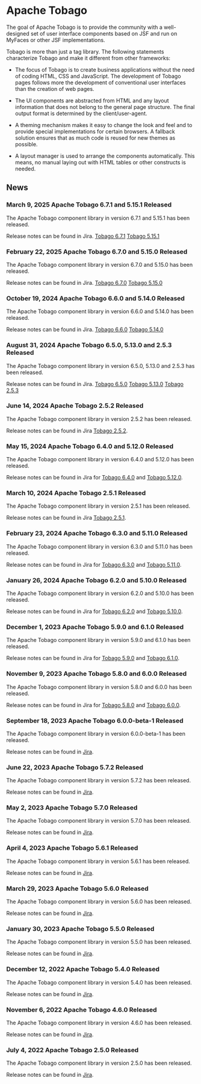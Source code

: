 # Apache Tobago

The goal of Apache Tobago is to provide the community with a well-designed set of user
interface components based on JSF and run on MyFaces or other JSF implementations.

Tobago is more than just a tag library. The following statements characterize Tobago and make
it different from other frameworks:

* The focus of Tobago is to create business applications without the need of coding
  HTML, CSS and JavaScript. The development of Tobago pages follows more the development of
  conventional user interfaces than the creation of web pages.

* The UI components are abstracted from HTML and any layout information that does
  not belong to the general page structure. The final output format is determined
  by the client/user-agent.

* A theming mechanism makes it easy to change the look and feel and to provide
  special implementations for certain browsers. A fallback solution ensures that
  as much code is reused for new themes as possible.

* A layout manager is used to arrange the components automatically. This means, no
  manual laying out with HTML tables or other constructs is needed.

## News

### March 9, 2025 Apache Tobago 6.7.1 and 5.15.1 Released

The Apache Tobago component library in version 6.7.1 and 5.15.1 has been released.

Release notes can be found in Jira.
[Tobago 6.7.1](https://issues.apache.org/jira/secure/ReleaseNote.jspa?projectId=12310273&version=12355672)
[Tobago 5.15.1](https://issues.apache.org/jira/secure/ReleaseNote.jspa?projectId=12310273&version=12355673)

### February 22, 2025 Apache Tobago 6.7.0 and 5.15.0 Released

The Apache Tobago component library in version 6.7.0 and 5.15.0 has been released.

Release notes can be found in Jira.
[Tobago 6.7.0](https://issues.apache.org/jira/secure/ReleaseNote.jspa?projectId=12310273&version=12355193)
[Tobago 5.15.0](https://issues.apache.org/jira/secure/ReleaseNote.jspa?projectId=12310273&version=12355194)

### October 19, 2024 Apache Tobago 6.6.0 and 5.14.0 Released

The Apache Tobago component library in version 6.6.0 and 5.14.0 has been released.

Release notes can be found in Jira.
[Tobago 6.6.0](https://issues.apache.org/jira/secure/ReleaseNote.jspa?projectId=12310273&version=12355068)
[Tobago 5.14.0](https://issues.apache.org/jira/secure/ReleaseNote.jspa?projectId=12310273&version=12355069)

### August 31, 2024 Apache Tobago 6.5.0, 5.13.0 and 2.5.3 Released

The Apache Tobago component library in version 6.5.0, 5.13.0 and 2.5.3 has been released.

Release notes can be found in Jira.
[Tobago 6.5.0](https://issues.apache.org/jira/secure/ReleaseNote.jspa?projectId=12310273&version=12354671)
[Tobago 5.13.0](https://issues.apache.org/jira/secure/ReleaseNote.jspa?projectId=12310273&version=12354672)
[Tobago 2.5.3](https://issues.apache.org/jira/secure/ReleaseNote.jspa?projectId=12310273&version=12354827)

### June 14, 2024 Apache Tobago 2.5.2 Released

The Apache Tobago component library in version 2.5.2 has been released.

Release notes can be found in
Jira [Tobago 2.5.2](https://issues.apache.org/jira/secure/ReleaseNote.jspa?projectId=12310273&version=12354404).

### May 15, 2024 Apache Tobago 6.4.0 and 5.12.0 Released

The Apache Tobago component library in version 6.4.0 and 5.12.0 has been released.

Release notes can be found in Jira for
[Tobago 6.4.0](https://issues.apache.org/jira/secure/ReleaseNote.jspa?projectId=12310273&version=12354343)
and
[Tobago 5.12.0](https://issues.apache.org/jira/secure/ReleaseNote.jspa?projectId=12310273&version=12354344).

### March 10, 2024 Apache Tobago 2.5.1 Released

The Apache Tobago component library in version 2.5.1 has been released.

Release notes can be found in
Jira [Tobago 2.5.1](https://issues.apache.org/jira/secure/ReleaseNote.jspa?projectId=12310273&version=12353364).

### February 23, 2024 Apache Tobago 6.3.0 and 5.11.0 Released

The Apache Tobago component library in version 6.3.0 and 5.11.0 has been released.

Release notes can be found in Jira for
[Tobago 6.3.0](https://issues.apache.org/jira/secure/ReleaseNote.jspa?projectId=12310273&version=12354164)
and
[Tobago 5.11.0](https://issues.apache.org/jira/secure/ReleaseNote.jspa?projectId=12310273&version=12354165).

### January 26, 2024 Apache Tobago 6.2.0 and 5.10.0 Released

The Apache Tobago component library in version 6.2.0 and 5.10.0 has been released.

Release notes can be found in Jira for
[Tobago 6.2.0](https://issues.apache.org/jira/secure/ReleaseNote.jspa?projectId=12310273&version=12353966)
and
[Tobago 5.10.0](https://issues.apache.org/jira/secure/ReleaseNote.jspa?projectId=12310273&version=12353965).

### December 1, 2023 Apache Tobago 5.9.0 and 6.1.0 Released

The Apache Tobago component library in version 5.9.0 and 6.1.0 has been released.

Release notes can be found in Jira for
[Tobago 5.9.0](https://issues.apache.org/jira/projects/TOBAGO/versions/12353822)
and
[Tobago 6.1.0](https://issues.apache.org/jira/projects/TOBAGO/versions/12353821).

### November 9, 2023 Apache Tobago 5.8.0 and 6.0.0 Released

The Apache Tobago component library in version 5.8.0 and 6.0.0 has been released.

Release notes can be found in Jira for
[Tobago 5.8.0](https://issues.apache.org/jira/projects/TOBAGO/versions/12353182)
and
[Tobago 6.0.0](https://issues.apache.org/jira/projects/TOBAGO/versions/12350675).

### September 18, 2023 Apache Tobago 6.0.0-beta-1 Released

The Apache Tobago component library in version 6.0.0-beta-1 has been released.

Release notes can be found in
[Jira](https://issues.apache.org/jira/projects/TOBAGO/versions/12353634).

### June 22, 2023 Apache Tobago 5.7.2 Released

The Apache Tobago component library in version 5.7.2 has been released.

Release notes can be found in
[Jira](https://issues.apache.org/jira/projects/TOBAGO/versions/12353344).

### May 2, 2023 Apache Tobago 5.7.0 Released

The Apache Tobago component library in version 5.7.0 has been released.

Release notes can be found in
[Jira](https://issues.apache.org/jira/projects/TOBAGO/versions/12352928).

### April 4, 2023 Apache Tobago 5.6.1 Released

The Apache Tobago component library in version 5.6.1 has been released.

Release notes can be found in
[Jira](https://issues.apache.org/jira/projects/TOBAGO/versions/12353083).

### March 29, 2023 Apache Tobago 5.6.0 Released

The Apache Tobago component library in version 5.6.0 has been released.

Release notes can be found in
[Jira](https://issues.apache.org/jira/projects/TOBAGO/versions/12352743).

### January 30, 2023 Apache Tobago 5.5.0 Released

The Apache Tobago component library in version 5.5.0 has been released.

Release notes can be found in
[Jira](https://issues.apache.org/jira/projects/TOBAGO/versions/12352597).

### December 12, 2022 Apache Tobago 5.4.0 Released

The Apache Tobago component library in version 5.4.0 has been released.

Release notes can be found in
[Jira](https://issues.apache.org/jira/projects/TOBAGO/versions/12352274).

### November 6, 2022 Apache Tobago 4.6.0 Released

The Apache Tobago component library in version 4.6.0 has been released.

Release notes can be found in
[Jira](https://issues.apache.org/jira/projects/TOBAGO/versions/12352084).

### July 4, 2022 Apache Tobago 2.5.0 Released

The Apache Tobago component library in version 2.5.0 has been released.

Release notes can be found in
[Jira](https://issues.apache.org/jira/projects/TOBAGO/versions/12345962).
